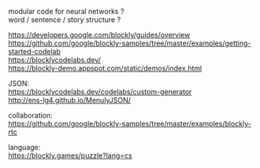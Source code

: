 modular code for neural networks ?  
word / sentence / story structure ?  
  
https://developers.google.com/blockly/guides/overview  
https://github.com/google/blockly-samples/tree/master/examples/getting-started-codelab  
https://blocklycodelabs.dev/  
https://blockly-demo.appspot.com/static/demos/index.html  
  
JSON:  
https://blocklycodelabs.dev/codelabs/custom-generator  
http://ens-lg4.github.io/MenulyJSON/  
  
collaboration:  
https://github.com/google/blockly-samples/tree/master/examples/blockly-rtc  

language:  
https://blockly.games/puzzle?lang=cs
